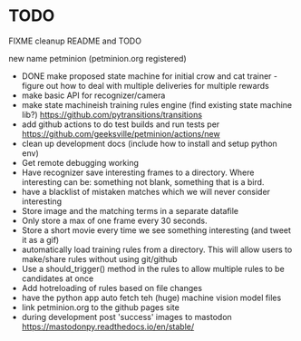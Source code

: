 # TODO

FIXME cleanup README and TODO


new name petminion (petminion.org registered)

- DONE make proposed state machine for initial crow and cat trainer - figure out how to deal with multiple deliveries for multiple rewards
- make basic API for recognizer/camera
- make state machineish training rules engine (find existing state machine lib?) https://github.com/pytransitions/transitions
- add github actions to do test builds and run tests per https://github.com/geeksville/petminion/actions/new
- clean up development docs (include how to install and setup python env)
-   Get remote debugging working
-   Have recognizer save interesting frames to a directory.  Where interesting
    can be: something not blank, something that is a bird.
-   have a blacklist of mistaken matches which we will never consider interesting  
-   Store image and the matching terms in a separate datafile  
-   Only store a max of one frame every 30 seconds.
-   Store a short movie every time we see something interesting (and tweet it as a gif)
-   automatically load training rules from a directory.  This will allow users to make/share rules without using git/github
-   Use a should_trigger() method in the rules to allow multiple rules to be candidates at once
-   Add hotreloading of rules based on file changes
- have the python app auto fetch teh (huge) machine vision model files
- link petminion.org to the github pages site
- during development post 'success' images to mastodon https://mastodonpy.readthedocs.io/en/stable/

